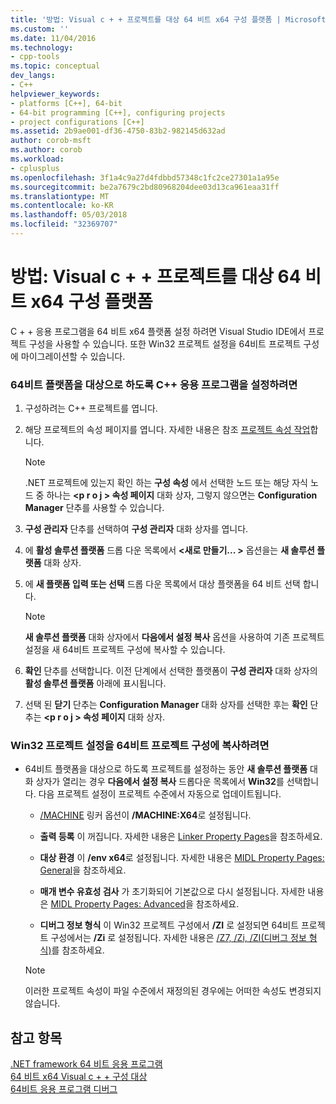 ```yaml
---
title: '방법: Visual c + + 프로젝트를 대상 64 비트 x64 구성 플랫폼 | Microsoft Docs'
ms.custom: ''
ms.date: 11/04/2016
ms.technology:
- cpp-tools
ms.topic: conceptual
dev_langs:
- C++
helpviewer_keywords:
- platforms [C++], 64-bit
- 64-bit programming [C++], configuring projects
- project configurations [C++]
ms.assetid: 2b9ae001-df36-4750-83b2-982145d632ad
author: corob-msft
ms.author: corob
ms.workload:
- cplusplus
ms.openlocfilehash: 3f1a4c9a27d4fdbbd57348c1fc2ce27301a1a95e
ms.sourcegitcommit: be2a7679c2bd80968204dee03d13ca961eaa31ff
ms.translationtype: MT
ms.contentlocale: ko-KR
ms.lasthandoff: 05/03/2018
ms.locfileid: "32369707"
---
```

# <a name="how-to-configure-visual-c-projects-to-target-64-bit-x64-platforms"></a>방법: Visual c + + 프로젝트를 대상 64 비트 x64 구성 플랫폼

C + + 응용 프로그램을 64 비트 x64 플랫폼 설정 하려면 Visual Studio IDE에서 프로젝트 구성을 사용할 수 있습니다. 또한 Win32 프로젝트 설정을 64비트 프로젝트 구성에 마이그레이션할 수 있습니다.  
  
### <a name="to-set-up-c-applications-to-target-64-bit-platforms"></a>64비트 플랫폼을 대상으로 하도록 C++ 응용 프로그램을 설정하려면  
  
1.  구성하려는 C++ 프로젝트를 엽니다.  
  
2.  해당 프로젝트의 속성 페이지를 엽니다. 자세한 내용은 참조 [프로젝트 속성 작업](../ide/working-with-project-properties.md)합니다.  
  
    > [!NOTE]
    >  .NET 프로젝트에 있는지 확인 하는 **구성 속성** 에서 선택한 노드 또는 해당 자식 노드 중 하나는  **\<p r o j > 속성 페이지** 대화 상자, 그렇지 않으면는  **Configuration Manager** 단추를 사용할 수 있습니다.  
  
3.  **구성 관리자** 단추를 선택하여 **구성 관리자** 대화 상자를 엽니다.  
  
4.  에 **활성 솔루션 플랫폼** 드롭 다운 목록에서  **\<새로 만들기... >** 옵션을는 **새 솔루션 플랫폼** 대화 상자.  
  
5.  에 **새 플랫폼 입력 또는 선택** 드롭 다운 목록에서 대상 플랫폼을 64 비트 선택 합니다.  
  
    > [!NOTE]
    >  **새 솔루션 플랫폼** 대화 상자에서 **다음에서 설정 복사** 옵션을 사용하여 기존 프로젝트 설정을 새 64비트 프로젝트 구성에 복사할 수 있습니다.  
  
6.  **확인** 단추를 선택합니다. 이전 단계에서 선택한 플랫폼이 **구성 관리자** 대화 상자의 **활성 솔루션 플랫폼** 아래에 표시됩니다.  
  
7.  선택 된 **닫기** 단추는 **Configuration Manager** 대화 상자를 선택한 후는 **확인** 단추는  **\<p r o j > 속성 페이지** 대화 상자.  
  
### <a name="to-copy-win32-project-settings-into-a-64-bit-project-configuration"></a>Win32 프로젝트 설정을 64비트 프로젝트 구성에 복사하려면  
  
-   64비트 플랫폼을 대상으로 하도록 프로젝트를 설정하는 동안 **새 솔루션 플랫폼** 대화 상자가 열리는 경우 **다음에서 설정 복사** 드롭다운 목록에서 **Win32**를 선택합니다. 다음 프로젝트 설정이 프로젝트 수준에서 자동으로 업데이트됩니다.  
  
    -   [/MACHINE](../build/reference/machine-specify-target-platform.md) 링커 옵션이 **/MACHINE:X64**로 설정됩니다.  
  
    -   **출력 등록** 이 꺼집니다. 자세한 내용은 [Linker Property Pages](../ide/linker-property-pages.md)을 참조하세요.  
  
    -   **대상 환경** 이 **/env x64**로 설정됩니다. 자세한 내용은 [MIDL Property Pages: General](../ide/midl-property-pages-general.md)을 참조하세요.  
  
    -   **매개 변수 유효성 검사** 가 초기화되어 기본값으로 다시 설정됩니다. 자세한 내용은 [MIDL Property Pages: Advanced](../ide/midl-property-pages-advanced.md)을 참조하세요.  
  
    -   **디버그 정보 형식** 이 Win32 프로젝트 구성에서 **/ZI** 로 설정되면 64비트 프로젝트 구성에서는 **/Zi** 로 설정됩니다. 자세한 내용은 [/Z7, /Zi, /ZI(디버그 정보 형식)](../build/reference/z7-zi-zi-debug-information-format.md)를 참조하세요.  
  
    > [!NOTE]
    >  이러한 프로젝트 속성이 파일 수준에서 재정의된 경우에는 어떠한 속성도 변경되지 않습니다.  
  
## <a name="see-also"></a>참고 항목  

[.NET framework 64 비트 응용 프로그램](/dotnet/framework/64-bit-apps)   
[64 비트 x64 Visual c + + 구성 대상](../build/configuring-programs-for-64-bit-visual-cpp.md)   
[64비트 응용 프로그램 디버그](/visualstudio/debugger/debug-64-bit-applications)